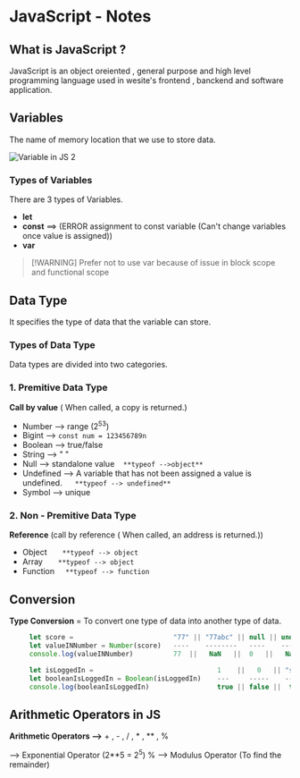 # JavaScript - Notes 

## What is JavaScript ?

JavaScript is an object oreiented , general purpose and high level programming language used in wesite's frontend , banckend and software application.

## Variables
 The name of memory location that we use to store data.
 
![Variable in JS 2](https://github.com/user-attachments/assets/c2a0c0a1-e976-4583-ac15-f6ed5243f71d)

### Types of Variables

There are 3 types of Variables.

- **let**
- **const** ==> (ERROR assignment to const variable (Can't change variables once value is assigned))
- **var**
>  [!WARNING]
> Prefer not to use var because of issue in block scope and functional scope

## Data Type

It specifies the type of data that the variable can store.

### Types of Data Type

Data types are  divided into two categories.

### 1. Premitive Data Type 

**Call by value** ( When called, a copy is returned.)

- Number --> range (2<sup>53</sup>)
- Bigint --> `const num = 123456789n`
- Boolean --> true/false
- String --> " "
- Null --> standalone value &nbsp; &nbsp;`**typeof -->object**`
- Undefined --> A variable that has not been assigned a value is undefined.&nbsp; &nbsp; ` **typeof --> undefined**`
- Symbol --> unique

### 2. Non - Premitive Data Type 

**Reference** (call by reference ( When called, an address is returned.))

- Object &nbsp; &nbsp; &nbsp; `**typeof --> object`
- Array &nbsp; &nbsp; &nbsp; `**typeof --> object`
- Function &nbsp; &nbsp; `**typeof --> function`

## Conversion

**Type Conversion** = To convert one type of data into another type of data.

``` js
     let score =                         "77" || "77abc" || null || undefined
     let valueINNumber = Number(score)   ----    --------   ----    ---------
     console.log(valueINNumber)          77  ||   NaN   ||  0   ||   NaN

     let isLoggedIn =                               1    ||   0   || "sidd" || ""                        
     let booleanIsLoggedIn = Boolean(isLoggedIn)    ---     -----    ------    ---
     console.log(booleanIsLoggedIn)                 true || false ||  true  || false
```

## Arithmetic Operators in JS

**Arithmetic Operators -->** + , - , / , * , ** , %

 --> Exponential Operator  (2**5 = 2<sup>5</sup>)
% --> Modulus Operator (To find the remainder)





















